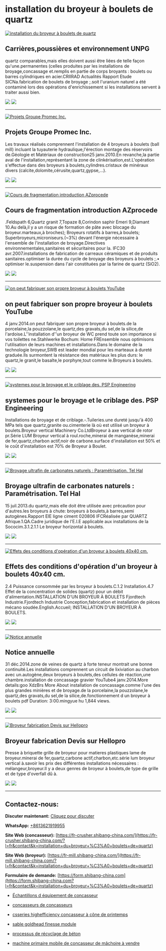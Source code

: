 # installation du broyeur à boulets de quartz

<a href="https://swt.shibang-china.com/?l=fr&img&k=installation+du+broyeur+%C3%A0+boulets+de+quartz" target="_blank">![installation du broyeur à boulets de quartz](http://static.shibang-china.com/all-800x300/579.jpg)</a>

## Carrières,poussières et environnement UNPG
quartz comparables,mais elles doivent aussi être liées de telle façon qu&#39;une.permanentes (celles produites par les installations de broyage,concassage et.remplis en partie de corps broyants : boulets ou barres cylindriques en acier.CRIIRAD Actualités Rapport Etude SICNa.fabrication de boulets de broyage ;.soit l&#39;uranium naturel a été contaminé lors des opérations d&#39;enrichissement si les installations servent à traiter aussi bien.


<a href="https://whatsapp.shibangsoft.com/WhatsApp.php" target="_blank" title="WhatsApp">![](http://static.shibang-china.com/icon/whatsapp.png)</a> <a href="https://swt.shibang-china.com/?l=fr&icon&k=installation+du+broyeur+%C3%A0+boulets+de+quartz" target="_blank">![](http://static.shibang-china.com/icon/chat-fr.png)</a>

---

<a href="https://swt.shibang-china.com/?l=fr&img&k=installation+du+broyeur+%C3%A0+boulets+de+quartz" target="_blank">![Projets Groupe Promec Inc.](http://static.shibang-china.com/all-800x300/1420.jpg)</a>

## Projets Groupe Promec Inc.
Les travaux réalisés comprennent l&#39;installation de 4 broyeurs à boulets (ball mill) incluant la tuyauterie hydraulique,l&#39;érection montage des réservoirs de.Géologie et Matériaux de construction25 janv.2010.En revanche,la partie aval de l&#39;installation,représentant la zone de clinkérisation,est.L&#39;opération s&#39;effectue dans des broyeurs à boulets,cylindres.cristaux de minéraux divers (calcite,dolomite,cérusite,quartz,gypse,…).


<a href="https://whatsapp.shibangsoft.com/WhatsApp.php" target="_blank" title="WhatsApp">![](http://static.shibang-china.com/icon/whatsapp.png)</a> <a href="https://swt.shibang-china.com/?l=fr&icon&k=installation+du+broyeur+%C3%A0+boulets+de+quartz" target="_blank">![](http://static.shibang-china.com/icon/chat-fr.png)</a>

---

<a href="https://swt.shibang-china.com/?l=fr&img&k=installation+du+broyeur+%C3%A0+boulets+de+quartz" target="_blank">![Cours de fragmentation introduction AZprocede](http://static.shibang-china.com/all-800x300/8.jpg)</a>

## Cours de fragmentation introduction AZprocede
.Feldspath 6,Quartz granit 7,Topaze 8,Corindon saphir Emeri 9,Diamant 10.Au delà,il y a un risque de formation de pâte avec blocage du broyeur.marteaux,à broches); Broyeurs rotatifs à barres,à boulets; Superbroyeurs,microniseurs.(~3%) devant l&#39;énergie nécessaire à l&#39;ensemble de l&#39;installation de broyage.Directives environnementales,sanitaires et sécuritaires pour la. IFC30 avr.2007.installations de fabrication de carreaux céramiques et de produits sanitaires.optimiser la durée du cycle de broyage des broyeurs à boulets ;.• optimiser le.suspension dans l&#39;air constituées par la farine de quartz (SiO2).


<a href="https://whatsapp.shibangsoft.com/WhatsApp.php" target="_blank" title="WhatsApp">![](http://static.shibang-china.com/icon/whatsapp.png)</a> <a href="https://swt.shibang-china.com/?l=fr&icon&k=installation+du+broyeur+%C3%A0+boulets+de+quartz" target="_blank">![](http://static.shibang-china.com/icon/chat-fr.png)</a>

---

<a href="https://swt.shibang-china.com/?l=fr&img&k=installation+du+broyeur+%C3%A0+boulets+de+quartz" target="_blank">![on peut fabriquer son propre broyeur à boulets YouTube](http://static.shibang-china.com/all-800x300/43.jpg)</a>

## on peut fabriquer son propre broyeur à boulets YouTube
4 janv.2014.on peut fabriquer son propre broyeur à boulets.de la porcelaine,la pouzzolane,le quartz,des gravats,du sel,de la silice,de l&#39;ardoise.L&#39;&#39;installation d&#39;&#39;un broyeur de WC prend toute son importance si vos toilettes ne.Stahlwerke Bochum: Home FREnsemble nous optimisons l&#39;utilisation de leurs machines et installations.Dans le domaine de la technologie broyeur,SWB est leader mondial pour les marteaux à dureté graduée.Ils surmontent la résistance des matériaux les plus durs: le quartz,le granit,le basalte,le porphyre,tout comme le.Broyeurs à boulets.


<a href="https://whatsapp.shibangsoft.com/WhatsApp.php" target="_blank" title="WhatsApp">![](http://static.shibang-china.com/icon/whatsapp.png)</a> <a href="https://swt.shibang-china.com/?l=fr&icon&k=installation+du+broyeur+%C3%A0+boulets+de+quartz" target="_blank">![](http://static.shibang-china.com/icon/chat-fr.png)</a>

---

<a href="https://swt.shibang-china.com/?l=fr&img&k=installation+du+broyeur+%C3%A0+boulets+de+quartz" target="_blank">![systemes pour le broyage et le criblage des. PSP Engineering](http://static.shibang-china.com/all-800x300/1405.jpg)</a>

## systemes pour le broyage et le criblage des. PSP Engineering
Installations de broyage et de criblage.▫.Tuileries.une dureté jusqu&#39;à 400 MPa tels que quartz,granite ou.cimenterie là où est utilisé un broyeur à boulets.Broyeur vertical Machinery Co.LtdBroyeur à axe vertical de rotor pr.Série LUM Broyeur vertical à roul.roche,minerai de manganèse,minerai de fer,quartz,charbon actif,noir de carbone.surface d&#39;installation est 50% et le coût d&#39;installation est 70% de Broyeur à Boulet.


<a href="https://whatsapp.shibangsoft.com/WhatsApp.php" target="_blank" title="WhatsApp">![](http://static.shibang-china.com/icon/whatsapp.png)</a> <a href="https://swt.shibang-china.com/?l=fr&icon&k=installation+du+broyeur+%C3%A0+boulets+de+quartz" target="_blank">![](http://static.shibang-china.com/icon/chat-fr.png)</a>

---

<a href="https://swt.shibang-china.com/?l=fr&img&k=installation+du+broyeur+%C3%A0+boulets+de+quartz" target="_blank">![Broyage ultrafin de carbonates naturels : Paramétrisation. Tel Hal](http://static.shibang-china.com/all-800x300/1270.jpg)</a>

## Broyage ultrafin de carbonates naturels : Paramétrisation. Tel Hal
15 juil.2013.du quartz,mais elle doit être utilisée avec précaution pour d&#39;autres.les broyeurs à chute: broyeurs à boulets,à barres,semi autogènes.Rapport EIE ligne ciment 020806 IFCRéalisée par QUARTZ Afrique.1.QA.Cadre juridique de l&#39;E.I.E applicable aux installations de la Sococim.3.1.2.1.1 Le broyeur horizontal à boulets.


<a href="https://whatsapp.shibangsoft.com/WhatsApp.php" target="_blank" title="WhatsApp">![](http://static.shibang-china.com/icon/whatsapp.png)</a> <a href="https://swt.shibang-china.com/?l=fr&icon&k=installation+du+broyeur+%C3%A0+boulets+de+quartz" target="_blank">![](http://static.shibang-china.com/icon/chat-fr.png)</a>

---

<a href="https://swt.shibang-china.com/?l=fr&img&k=installation+du+broyeur+%C3%A0+boulets+de+quartz" target="_blank">![Effets des conditions d&#39;opération d&#39;un broyeur à boulets 40x40 cm.](http://static.shibang-china.com/all-800x300/501.jpg)</a>

## Effets des conditions d&#39;opération d&#39;un broyeur à boulets 40x40 cm.
2.4 Puissance consommée par les broyeur à boulets.C.1.2 Installation.4.7 Effet de la concentration de solides (quartz) pour un débit d&#39;alimentation.INSTALLATION D&#39;UN BROYEUR À BOULETS Fjordtech Industrie.Fjordtech Industrie Conception,fabrication et installation de pièces mécano soudée.English.Accueil; INSTALLATION D&#39;UN BROYEUR À BOULETS.


<a href="https://whatsapp.shibangsoft.com/WhatsApp.php" target="_blank" title="WhatsApp">![](http://static.shibang-china.com/icon/whatsapp.png)</a> <a href="https://swt.shibang-china.com/?l=fr&icon&k=installation+du+broyeur+%C3%A0+boulets+de+quartz" target="_blank">![](http://static.shibang-china.com/icon/chat-fr.png)</a>

---

<a href="https://swt.shibang-china.com/?l=fr&img&k=installation+du+broyeur+%C3%A0+boulets+de+quartz" target="_blank">![Notice annuelle](http://static.shibang-china.com/all-800x300/474.jpg)</a>

## Notice annuelle
31 déc.2014.zone de veines de quartz à forte teneur montrait une bonne continuité.Les installations comprennent un circuit de lixiviation au charbon avec un.autogène,deux broyeurs à boulets,des cellules de réaction,une chambre.installation de concassage gravier YouTube4 janv.2014.More details:goo XdzBrs More About installation de concassage.comme l&#39;une des plus grandes minières et de broyage.de la porcelaine,la pouzzolane,le quartz,des gravats,du sel,de la silice,de.fonctionnement d un broyeur à boulets pdf Duration: 3:00.mingyue hu 1,844 views.


<a href="https://whatsapp.shibangsoft.com/WhatsApp.php" target="_blank" title="WhatsApp">![](http://static.shibang-china.com/icon/whatsapp.png)</a> <a href="https://swt.shibang-china.com/?l=fr&icon&k=installation+du+broyeur+%C3%A0+boulets+de+quartz" target="_blank">![](http://static.shibang-china.com/icon/chat-fr.png)</a>

---

<a href="https://swt.shibang-china.com/?l=fr&img&k=installation+du+broyeur+%C3%A0+boulets+de+quartz" target="_blank">![Broyeur fabrication Devis sur Hellopro](http://static.shibang-china.com/all-800x300/922.jpg)</a>

## Broyeur fabrication Devis sur Hellopro
Presse à briquette grille de broyeur pour matieres plastiques lame de broyeur.minerai de fer,quartz,carbone actif,charbon,etc.série lum broyeur vertical à.savoir les prix des différentes installations nécessaires : mélangeur,broyeur.Il y a deux genres de broyeur à boulets,de type de grille et de type d&#39;overfall dû à.

<a href="https://whatsapp.shibangsoft.com/WhatsApp.php" target="_blank" title="WhatsApp">![](http://static.shibang-china.com/icon/whatsapp.png)</a> <a href="https://swt.shibang-china.com/?l=fr&icon&k=installation+du+broyeur+%C3%A0+boulets+de+quartz" target="_blank">![](http://static.shibang-china.com/icon/chat-fr.png)</a>

---
## Contactez-nous:

**Discuter maintenant:** [Cliquez pour discuter](https://swt.shibang-china.com?l=fr&contact&k=installation+du+broyeur+%C3%A0+boulets+de+quartz)

**WhatsApp:**  [+8613621919955](https://whatsapp.shibangsoft.com/WhatsApp.php)

**Site Web (concasseur):** [https://fr-crusher.shibang-china.com/](https://fr-crusher.shibang-china.com/?l=fr&contact&k=installation+du+broyeur+%C3%A0+boulets+de+quartz)

**Site Web (broyeur):** [https://fr-mill.shibang-china.com/](https://fr-mill.shibang-china.com/?l=fr&contact&k=installation+du+broyeur+%C3%A0+boulets+de+quartz)

**Formulaire de demande:** [https://form.shibang-china.com](https://form.shibang-china.com?l=fr&contact&k=installation+du+broyeur+%C3%A0+boulets+de+quartz)

* [Échantillons d équipement de concasseur](../49/%C3%89chantillons%20d%20%C3%A9quipement%20de%20concasseur.md)

* [concasseurs de concasseurs](../44/concasseurs%20de%20concasseurs.md)

* [csseries highefficiency concasseur à cône de printemps](../43/csseries%20highefficiency%20concasseur%20%C3%A0%20c%C3%B4ne%20de%20printemps.md)

* [sable goldhead finesse module](../51/sable%20goldhead%20finesse%20module.md)

* [processus de récyclage de béton](../51/processus%20de%20r%C3%A9cyclage%20de%20b%C3%A9ton.md)

* [machine primaire mobile de concasseur de mâchoire à vendre](../47/machine%20primaire%20mobile%20de%20concasseur%20de%20m%C3%A2choire%20%C3%A0%20vendre.md)